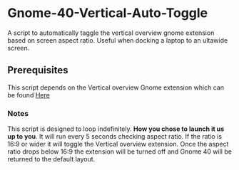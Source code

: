 # Gnome-40-Vertical-Auto-Toggle
A script to automatically taggle the vertical overview gnome extension based on screen aspect ratio. Useful when docking a laptop to an ultawide screen.

## Prerequisites
This script depends on the Vertical overview Gnome extension which can be found [Here](https://extensions.gnome.org/extension/4144/vertical-overview/)

### Notes
This script is designed to loop indefinitely. **How you chose to launch it us up to you**. It will run every 5 seconds checking aspect ratio. If the ratio is 16:9 or wider it will toggle the Vertical overview extension. Once the aspect ratio drops below 16:9 the extension will be turned off and Gnome 40 will be returned to the default layout.
